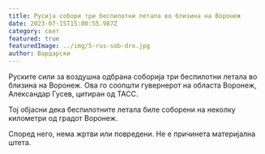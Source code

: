 ```yaml
---
title: Русија собори три беспилотни летала во близина на Воронеж
date: 2023-07-15T15:00:55.987Z
category: свет
featured: true
featuredImage: ../img/5-rus-sob-dro.jpg
author: Вардарски
---
```

Руските сили за воздушна одбрана соборија три беспилотни летала во близина на Воронеж. Ова го соопшти гувернерот на областа Воронеж, Александар Гусев, цитиран од ТАСС.

Тој објасни дека беспилотните летала биле соборени на неколку километри од градот Воронеж.

Според него, нема жртви или повредени. Не е причинета материјална штета.